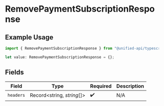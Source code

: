 # RemovePaymentSubscriptionResponse

## Example Usage

```typescript
import { RemovePaymentSubscriptionResponse } from "@unified-api/typescript-sdk/sdk/models/operations";

let value: RemovePaymentSubscriptionResponse = {};
```

## Fields

| Field                      | Type                       | Required                   | Description                |
| -------------------------- | -------------------------- | -------------------------- | -------------------------- |
| `headers`                  | Record<string, *string*[]> | :heavy_check_mark:         | N/A                        |